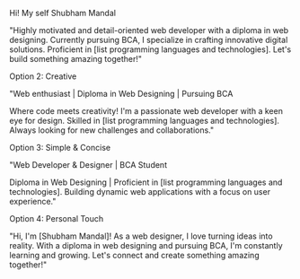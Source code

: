 Hi! My self Shubham Mandal

"Highly motivated and detail-oriented web developer with a diploma in web designing. Currently pursuing BCA, I specialize in crafting innovative digital solutions. Proficient in [list programming languages and technologies]. Let's build something amazing together!"

Option 2: Creative

"Web enthusiast | Diploma in Web Designing | Pursuing BCA

Where code meets creativity! I'm a passionate web developer with a keen eye for design. Skilled in [list programming languages and technologies]. Always looking for new challenges and collaborations."

Option 3: Simple & Concise

"Web Developer & Designer | BCA Student

Diploma in Web Designing | Proficient in [list programming languages and technologies]. Building dynamic web applications with a focus on user experience."

Option 4: Personal Touch

"Hi, I'm [Shubham Mandal]! As a web designer, I love turning ideas into reality. With a diploma in web designing and pursuing BCA, I'm constantly learning and growing. Let's connect and create something amazing together!"
